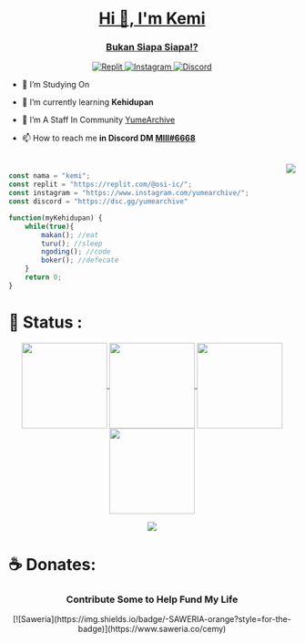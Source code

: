 <a href="https://discord.gg/HpebEwQbmB">
    <h1 align="center">Hi 👋, I'm Kemi</h1>
    <h3 align="center">Bukan Siapa Siapa!?</h3>
</a>

<div align="center">
    <a href="https://replit.com/@osi-ic">
        <img alt="Replit" 
             src="https://img.shields.io/badge/replit-667881?style=for-the-badge&logo=replit&logoColor=white" />
    </a>
    <a href="https://www.instagram.com/yumearchive/">
        <img alt="Instagram" 
             src="https://img.shields.io/badge/Instagram-E4405F?style=for-the-badge&logo=instagram&logoColor=white">
    </a>
    <a href="https://discord.gg/HpebEwQbmB">
        <img alt="Discord" 
             src="https://img.shields.io/badge/Discord-5865F2?style=for-the-badge&logo=discord&logoColor=white">
    </a>
</div>
<div>

- 🔭 I’m Studying On 

- 🌱 I’m currently learning **Kehidupan**

- 👯 I’m A Staff In Community [YumeArchive](https://discord.gg/HpebEwQbmB")

- 📫 How to reach me **in Discord DM [MIII#6668](https://discord.com/channels/@me/723699182866530394)**
<br>
</div>


<div style="width: 10px;"></div>
<a  href="https://discord.gg/HpebEwQbmB">
    <img align="right" src="https://discordapp.com/api/guilds/834197845736292365/widget.png?style=banner4"/>
</a>

```js
const nama = "kemi";
const replit = "https://replit.com/@osi-ic/";
const instagram = "https://www.instagram.com/yumearchive/";
const discord = "https://dsc.gg/yumearchive"

function(myKehidupan) {
    while(true){
        makan(); //eat
        turu(); //sleep
        ngoding(); //code
        boker(); //defecate
    }
    return 0; 
}
``` 
# **👑 Status :**
<p align="center">
  <a href="https://github.com/osi-ic">
    <img align="center"
         height="150em"
         src="https://github-readme-stats.vercel.app/api?username=osi-ic&show_icons=true&include_all_commits=true&count_private=true&theme=apprentice&hide_border=true&bg_color=0D1117" />
  </a>
    
  <a href="https://github.com/osi-ic">
    <img align="center"
         height="150em"
         src="https://github-readme-streak-stats.herokuapp.com/?user=osi-ic&theme=black-ice&hide_border=true&stroke=0000&background=0D1117&ring=e05397&fire=e05397&currStreakLabel=e05397" />
  </a>
  <a href="https://github.com/osi-ic">
    <img align="center"
         height="150em"
         src="https://github-readme-stats.vercel.app/api/top-langs?username=osi-ic&show_icons=true&include_all_commits=true&count_private=true&theme=apprentice&hide_border=true&bg_color=0D1117&layout=compact"
    />
  </a>
    <a href="https://github.com/osi-ic">
    <img align="center"
         height="150em"
         src="https://activity-graph.herokuapp.com/graph?username=osi-ic&custom_title=My%20Activity%20Graph!&hide_border=true&bg_color=0D1117&line=fff&point=fff&theme=github" />
  </a>
</p>

<p align="center">
  <a href="https://github.com/osi-ic">
    <img
      align="center"
      src="https://github-profile-trophy.vercel.app/?username=osi-ic&theme=onedark&no-frame=true&row=1&&margin-w=20&no-bg=true"/>
  </a>
</a>
</p>

# **☕ Donates:**
<h3 align="center">Contribute Some to Help Fund My Life</h3>
<div align="center">
    [![Saweria](https://img.shields.io/badge/-SAWERIA-orange?style=for-the-badge)](https://www.saweria.co/cemy)
</div>